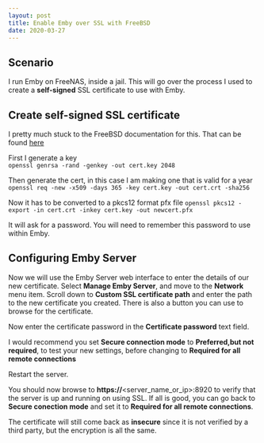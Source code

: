 ```yaml
---
layout: post
title: Enable Emby over SSL with FreeBSD
date: 2020-03-27
---
```


## Scenario  
I run Emby on FreeNAS, inside a jail.  This will go over the process I used to create a **self-signed** SSL certificate to use with Emby.  

## Create self-signed SSL certificate  
I pretty much stuck to the FreeBSD documentation for this.  That can be found [here](https://www.freebsd.org/doc/handbook/openssl.html)  

First I generate a key  
`openssl genrsa -rand -genkey -out cert.key 2048`  

Then generate the cert, in this case I am making one that is valid for a year  
`openssl req -new -x509 -days 365 -key cert.key -out cert.crt -sha256` 

Now it has to be converted to a pkcs12 format pfx file
`openssl pkcs12 -export -in cert.crt -inkey cert.key -out newcert.pfx`  

It will ask for a password.  You will need to remember this password to use within Emby.  

## Configuring Emby Server  
Now we will use the Emby Server web interface to enter the details of our new certificate.  Select **Manage Emby Server**, and move to the **Network** menu item.  Scroll down to **Custom SSL certificate path** and enter the path to the new certificate you created.  There is also a button you can use to browse for the certificate.  
  
Now enter the certificate password in the **Certificate password** text field.  
  
I would recommend you set **Secure connection mode** to **Preferred,but not required**, to test your new settings, before changing to **Required for all remote connections**  
  
Restart the server.
  
You should now browse to **https://**<server_name_or_ip>:8920 to verify that the server is up and running on using SSL.  If all is good, you can go back to **Secure conection mode** and set it to **Required for all remote connections**.  
  
The certificate will still come back as **insecure** since it is not verified by a third party, but the encryption is all the same.
